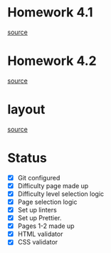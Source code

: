 # Homework 4.1

[source](https://skyengpublic.notion.site/4-1-Git-a049d735e0a6491fa80d86eb43131673)

# Homework 4.2

[source](https://skyengpublic.notion.site/4-2-Code-Review-cf4f3ee047454696a2d4a6263b6dccbe)

# layout

[source](https://www.figma.com/file/Xk8ocvZA9NlMmA0szZeI5h/%D0%B1%D0%B0%D0%B7%D0%BE%D0%B2%D1%8B%D0%B9-JS?node-id=4325%3A2)

# Status

-   [x] Git configured
-   [x] Difficulty page made up
-   [x] Difficulty level selection logic
-   [x] Page selection logic
-   [x] Set up linters
-   [x] Set up Prettier.
-   [x] Pages 1-2 made up
-   [x] HTML validator
-   [x] CSS validator